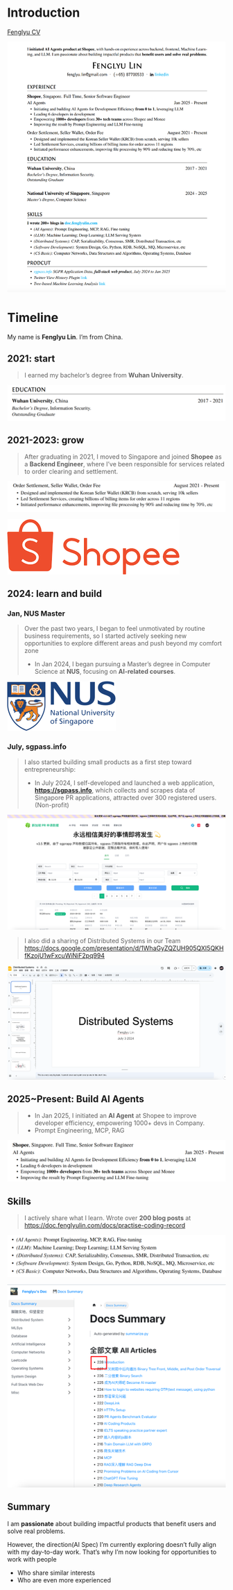 # Introduction

[Fenglyu CV](https://doc.fenglyulin.com/pdf/fenglyu_cv_20250627.pdf)

![image-20250708231819127](20250708-main.assets/image-20250708231819127.png)

# Timeline

My name is **Fenglyu Lin**. I’m from China. 



## 2021: start

>   I earned my bachelor’s degree from **Wuhan University**.

![image-20250708232641250](20250708-main.assets/image-20250708232641250.png)



## 2021-2023: grow

>   After graduating in 2021, I moved to Singapore and joined **Shopee** as a **Backend Engineer**, where I’ve been responsible for services related to order clearing and settlement.

![image-20250708232615420](20250708-main.assets/image-20250708232615420.png)

![image-20250708235232000](20250708-main.assets/image-20250708235232000.png)



## 2024: learn and build

### Jan, NUS Master

>   Over the past two years, I began to feel unmotivated by routine business requirements, so I started actively seeking new opportunities to explore different areas and push beyond my comfort zone
>
>   -   In Jan 2024, I began pursuing a Master’s degree in Computer Science at **NUS**, focusing on **AI-related courses**.

![image-20250708235114074](20250708-main.assets/image-20250708235114074.png)

### July, sgpass.info

>    I also started building small products as a first step toward entrepreneurship:
>
>   -   In July 2024, I self-developed and launched a web application, **https://sgpass.info**, which collects and scrapes data of Singapore PR applications, attracted over 300 registered users. (Non-profit)

![image-20250708235249819](20250708-main.assets/image-20250708235249819.png)

>   I also did a sharing of Distributed Systems in our Team https://docs.google.com/presentation/d/1WhaGyZQZUH905QXI5QKHfKzojU1wFxcuWiNiF2pq994

![image-20250708235204778](20250708-main.assets/image-20250708235204778.png)



## 2025~Present: Build AI Agents

>   -   In Jan 2025, I initiated an **AI Agent** at Shopee to improve developer efficiency, empowering 1000+ devs in Company.
>   -   Prompt Engineering, MCP, RAG

![image-20250708232826731](20250708-main.assets/image-20250708232826731.png)

## Skills

>   I actively share what I learn. Wrote over **200 blog posts** at https://doc.fenglyulin.com/docs/practise-coding-record

![image-20250708235622090](20250708-main.assets/image-20250708235622090.png)

![image-20250708235712111](20250708-main.assets/image-20250708235712111.png)

## Summary

I am **passionate** about building impactful products that benefit users and solve real problems.

However, the direction(AI Spec) I’m currently exploring doesn’t fully align with my day-to-day work. That’s why I’m now looking for opportunities to work with people

-   Who share similar interests
-   Who are even more experienced